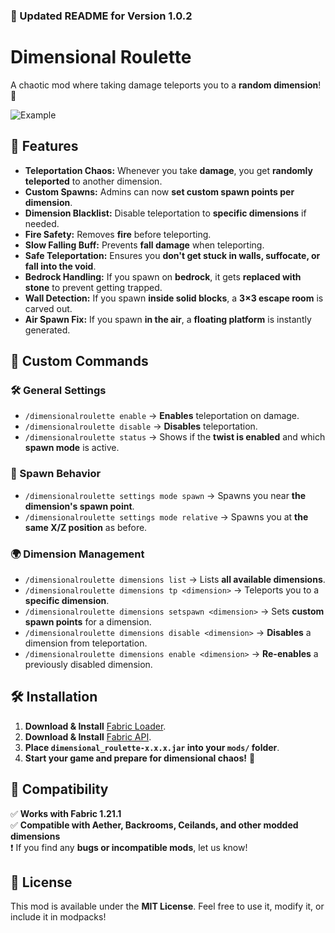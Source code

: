 ### **📝 Updated README for Version 1.0.2**  

# **Dimensional Roulette**  
A chaotic mod where taking damage teleports you to a **random dimension**! 🌌  

![Example](https://s3.gifyu.com/images/bb9uW.gif)

## 🌟 **Features**  
- **Teleportation Chaos:** Whenever you take **damage**, you get **randomly teleported** to another dimension.  
- **Custom Spawns:** Admins can now **set custom spawn points per dimension**.  
- **Dimension Blacklist:** Disable teleportation to **specific dimensions** if needed.  
- **Fire Safety:** Removes **fire** before teleporting.  
- **Slow Falling Buff:** Prevents **fall damage** when teleporting.  
- **Safe Teleportation:** Ensures you **don't get stuck in walls, suffocate, or fall into the void**.  
- **Bedrock Handling:** If you spawn on **bedrock**, it gets **replaced with stone** to prevent getting trapped.  
- **Wall Detection:** If you spawn **inside solid blocks**, a **3×3 escape room** is carved out.  
- **Air Spawn Fix:** If you spawn **in the air**, a **floating platform** is instantly generated.  

## 🔧 **Custom Commands**  

### **🛠️ General Settings**  
- `/dimensionalroulette enable` → **Enables** teleportation on damage.  
- `/dimensionalroulette disable` → **Disables** teleportation.  
- `/dimensionalroulette status` → Shows if the **twist is enabled** and which **spawn mode** is active.  

### **📍 Spawn Behavior**  
- `/dimensionalroulette settings mode spawn` → Spawns you near **the dimension's spawn point**.  
- `/dimensionalroulette settings mode relative` → Spawns you at **the same X/Z position** as before.  

### **🌍 Dimension Management**  
- `/dimensionalroulette dimensions list` → Lists **all available dimensions**.  
- `/dimensionalroulette dimensions tp <dimension>` → Teleports you to a **specific dimension**.  
- `/dimensionalroulette dimensions setspawn <dimension>` → Sets **custom spawn points** for a dimension.  
- `/dimensionalroulette dimensions disable <dimension>` → **Disables** a dimension from teleportation.  
- `/dimensionalroulette dimensions enable <dimension>` → **Re-enables** a previously disabled dimension.  

## 🛠️ **Installation**  
1. **Download & Install** [Fabric Loader](https://fabricmc.net/use/).  
2. **Download & Install** [Fabric API](https://modrinth.com/mod/fabric-api).  
3. **Place `dimensional_roulette-x.x.x.jar` into your `mods/` folder**.  
4. **Start your game and prepare for dimensional chaos!** 🚀  

## 🔄 **Compatibility**  
✅ **Works with Fabric 1.21.1**  
✅ **Compatible with Aether, Backrooms, Ceilands, and other modded dimensions**  
❗ If you find any **bugs or incompatible mods**, let us know!  

## 📜 **License**  
This mod is available under the **MIT License**. Feel free to use it, modify it, or include it in modpacks!  
